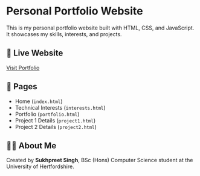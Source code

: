 # Personal Portfolio Website

This is my personal portfolio website built with HTML, CSS, and JavaScript. It showcases my skills, interests, and projects.

## 🔗 Live Website
[Visit Portfolio](https://sukh553.github.io/portfolio)

## 📁 Pages
- Home (`index.html`)
- Technical Interests (`interests.html`)
- Portfolio (`portfolio.html`)
- Project 1 Details (`project1.html`)
- Project 2 Details (`project2.html`)

## 🧑‍💻 About Me
Created by **Sukhpreet Singh**, BSc (Hons) Computer Science student at the University of Hertfordshire.
